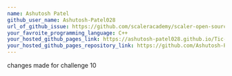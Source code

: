 ```yaml
---
name: Ashutosh Patel
github_user_name: Ashutosh-Patel028
url_of_github_issue: https://github.com/scaleracademy/scaler-open-source-september-challenge/issues/231#issue-1877516165
your_favroite_programming_language: C++
your_hosted_github_pages_link: https://ashutosh-patel028.github.io/Tic-Tac-Toe-Game/
your_hosted_github_pages_repository_link: https://github.com/Ashutosh-Patel028/Tic-Tac-Toe-Game
---
```

changes made for challenge 10
